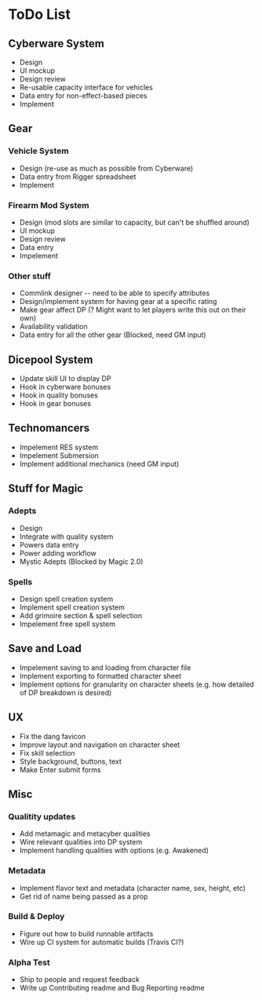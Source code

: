 ﻿# ToDo List

## Cyberware System
- Design
- UI mockup
- Design review
- Re-usable capacity interface for vehicles
- Data entry for non-effect-based pieces
- Implement

## Gear

### Vehicle System
- Design (re-use as much as possible from Cyberware)
- Data entry from Rigger spreadsheet
- Implement

### Firearm Mod System
- Design (mod slots are similar to capacity, but can't be shuffled around)
- UI mockup
- Design review
- Data entry
- Impelement

### Other stuff
- Commlink designer -- need to be able to specify attributes
- Design/implement system for having gear at a specific rating
- Make gear affect DP (? Might want to let players write this out on their own)
- Availability validation
- Data entry for all the other gear (Blocked, need GM input)

## Dicepool System
- Update skill UI to display DP
- Hook in cyberware bonuses
- Hook in quality bonuses
- Hook in gear bonuses

## Technomancers
- Impelement RES system
- Impelement Submersion
- Implement additional mechanics (need GM input)

## Stuff for Magic

### Adepts
- Design
- Integrate with quality system
- Powers data entry
- Power adding workflow
- Mystic Adepts (Blocked by Magic 2.0)

### Spells
- Design spell creation system
- Implement spell creation system
- Add grimoire section & spell selection
- Impelement free spell system

## Save and Load
- Impelement saving to and loading from character file
- Implement exporting to formatted character sheet
- Implement options for granularity on character sheets (e.g. how detailed of DP breakdown is desired)

## UX
- Fix the dang favicon
- Improve layout and navigation on character sheet
- Fix skill selection
- Style background, buttons, text
- Make Enter submit forms

## Misc

### Qualitity updates
- Add metamagic and metacyber qualities
- Wire relevant qualities into DP system
- Implement handling qualities with options (e.g. Awakened)

### Metadata
- Implement flavor text and metadata (character name, sex, height, etc)
- Get rid of name being passed as a prop

### Build & Deploy
- Figure out how to build runnable artifacts
- Wire up CI system for automatic builds (Travis CI?)

### Alpha Test
- Ship to people and request feedback
- Write up Contributing readme and Bug Reporting readme